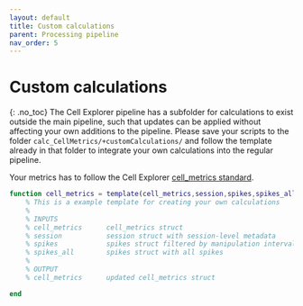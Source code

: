 ```yaml
---
layout: default
title: Custom calculations
parent: Processing pipeline
nav_order: 5
---
```

# Custom calculations
{: .no_toc}
The Cell Explorer pipeline has a subfolder for calculations to exist outside the main pipeline, such that updates can be applied without affecting your own additions to the pipeline. Please save your scripts to the folder `calc_CellMetrics/+customCalculations/` and follow the template already in that folder to integrate your own calculations into the regular pipeline.

Your metrics has to follow the Cell Explorer [cell_metrics standard]({{"/pipeline/your-own-metrics/"|absolute_url}}).

```m
function cell_metrics = template(cell_metrics,session,spikes,spikes_all)
    % This is a example template for creating your own calculations
    %
    % INPUTS
    % cell_metrics      cell_metrics struct
    % session           session struct with session-level metadata
    % spikes            spikes struct filtered by manipulation intervals
    % spikes_all        spikes struct with all spikes
    %
    % OUTPUT
    % cell_metrics      updated cell_metrics struct

end
```